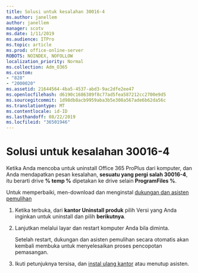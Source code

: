 ```yaml
---
title: Solusi untuk kesalahan 30016-4
ms.author: janellem
author: janellem
manager: scotv
ms.date: 1/11/2019
ms.audience: ITPro
ms.topic: article
ms.prod: office-online-server
ROBOTS: NOINDEX, NOFOLLOW
localization_priority: Normal
ms.collection: Adm_O365
ms.custom:
- "828"
- "2000020"
ms.assetid: 21644564-4ba5-4537-abd3-9ac2dfe2ee47
ms.openlocfilehash: d6190c1686389f8c77ad5fea587212cc2700e9d5
ms.sourcegitcommit: 1d98db8acb9959aba3b5e308a567ade6b62da56c
ms.translationtype: MT
ms.contentlocale: id-ID
ms.lasthandoff: 08/22/2019
ms.locfileid: "36501946"
---
```

# <a name="solutions-for-error-30016-4"></a>Solusi untuk kesalahan 30016-4

Ketika Anda mencoba untuk uninstall Office 365 ProPlus dari komputer, dan Anda mendapatkan pesan kesalahan, **sesuatu yang pergi salah 30016-4**, itu berarti drive **% temp %** dipetakan ke drive selain **ProgramFiles %**.
  
Untuk memperbaiki, men-download dan menginstal [dukungan dan asisten pemulihan](https://aka.ms/SARA-OfficeUninstall-Alchemy)
  
1. Ketika terbuka, dari **kantor Uninstall produk** pilih Versi yang Anda inginkan untuk uninstall dan pilih **berikutnya**.

2. Lanjutkan melalui layar dan restart komputer Anda bila diminta.

    Setelah restart, dukungan dan asisten pemulihan secara otomatis akan kembali membuka untuk menyelesaikan proses pencopotan pemasangan.

3. Ikuti petunjuknya tersisa, dan [instal ulang kantor](https://portal.office.com/OLS/MySoftware.aspx) atau menutup asisten.
